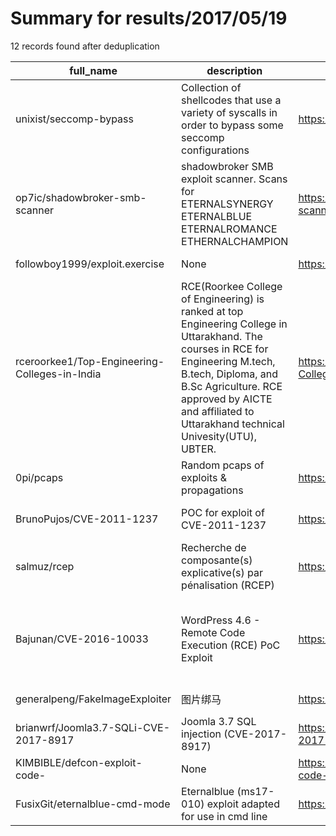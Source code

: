 
# Summary for results/2017/05/19
    
12 records found after deduplication

| full_name | description | html_url | matched_list | matched_count | pushed_at | size | stargazers_count | language | forks_count | vul_ids |
|-----------------------------------------------|-----------------------------------------------------------------------------------------------------------------------------------------------------------------------------------------------------------------------------------------------------------------|------------------------------------------------------------------|----------------------------------------------------------------------------|-----------------|---------------------------|--------|--------------------|------------|---------------|--------------------|
| unixist/seccomp-bypass | Collection of shellcodes that use a variety of syscalls in order to bypass some seccomp configurations | https://github.com/unixist/seccomp-bypass | ['shellcode'] | 1 | 2017-05-19 00:17:03+00:00 | 61 | 53 | Assembly | 4 | [] |
| op7ic/shadowbroker-smb-scanner | shadowbroker SMB exploit scanner. Scans for ETERNALSYNERGY ETERNALBLUE ETERNALROMANCE ETHERNALCHAMPION | https://github.com/op7ic/shadowbroker-smb-scanner | ['exploit'] | 1 | 2017-05-19 07:14:37+00:00 | 884 | 27 | Python | 14 | [] |
| followboy1999/exploit.exercise | None | https://github.com/followboy1999/exploit.exercise | ['exploit'] | 1 | 2017-05-19 00:25:59+00:00 | 122 | 0 | Python | 0 | [] |
| rceroorkee1/Top-Engineering-Colleges-in-India | RCE(Roorkee College of Engineering) is ranked at top Engineering College in Uttarakhand. The courses in RCE for Engineering M.tech, B.tech, Diploma, and B.Sc Agriculture. RCE approved by AICTE and affiliated to Uttarakhand technical Univesity(UTU), UBTER. | https://github.com/rceroorkee1/Top-Engineering-Colleges-in-India | ['rce'] | 1 | 2017-05-19 07:06:05+00:00 | 0 | 0 | | 0 | [] |
| 0pi/pcaps | Random pcaps of exploits & propagations | https://github.com/0pi/pcaps | ['exploit'] | 1 | 2017-05-19 13:00:19+00:00 | 837 | 0 | | 0 | [] |
| BrunoPujos/CVE-2011-1237 | POC for exploit of CVE-2011-1237 | https://github.com/BrunoPujos/CVE-2011-1237 | ['cve poc', 'cve-2', 'exploit'] | 3 | 2017-05-19 11:06:48+00:00 | 4 | 1 | C++ | 3 | ['CVE-2011-1237'] |
| salmuz/rcep | Recherche de composante(s) explicative(s) par pénalisation (RCEP) | https://github.com/salmuz/rcep | ['rce'] | 1 | 2017-05-19 12:59:49+00:00 | 1594 | 0 | R | 0 | [] |
| Bajunan/CVE-2016-10033 | WordPress 4.6 - Remote Code Execution (RCE) PoC Exploit | https://github.com/Bajunan/CVE-2016-10033 | ['cve poc', 'cve-2', 'exploit', 'rce', 'rce poc', 'remote code execution'] | 6 | 2017-05-19 12:57:32+00:00 | 6 | 0 | Shell | 1 | ['CVE-2016-10033'] |
| generalpeng/FakeImageExploiter | 图片绑马 | https://github.com/generalpeng/FakeImageExploiter | ['exploit'] | 1 | 2017-05-19 13:59:31+00:00 | 4497 | 0 | Shell | 0 | [] |
| brianwrf/Joomla3.7-SQLi-CVE-2017-8917 | Joomla 3.7 SQL injection (CVE-2017-8917) | https://github.com/brianwrf/Joomla3.7-SQLi-CVE-2017-8917 | ['cve-2'] | 1 | 2017-05-19 15:30:18+00:00 | 4 | 8 | Python | 3 | ['CVE-2017-8917'] |
| KIMBIBLE/defcon-exploit-code- | None | https://github.com/KIMBIBLE/defcon-exploit-code- | ['exploit'] | 1 | 2017-05-19 15:35:34+00:00 | 37 | 0 | Python | 0 | [] |
| FusixGit/eternalblue-cmd-mode | Eternalblue (ms17-010) exploit adapted for use in cmd line | https://github.com/FusixGit/eternalblue-cmd-mode | ['exploit'] | 1 | 2017-05-19 16:41:29+00:00 | 0 | 0 | | 0 | ['MS17-010'] |
